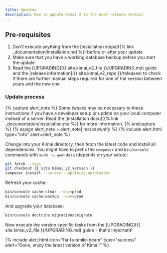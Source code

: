 ```yaml
---
title: Updates
description: How to update Kimai 2 to the next release version
---
```


## Pre-requisites

1. Don't execute anything from the [installation steps]({% link _documentation/installation.md %}) before or after your update
2. Make sure that you have a working database backup before you start the update
3. Read the [UPGRADING]({{ site.kimai_v2_file }}/UPGRADING.md) guide and the [release information]({{ site.kimai_v2_repo }}/releases) to check if there are further manual steps required for one of the version between yours and the new one 

### Update process 

{% capture alert_note %}
Some tweaks may be necessary to these instructions if you have a developer setup or update on your local computer 
instead of a server. Read the [installation docu]({% link _documentation/installation.md %}) for more information.
{% endcapture %}
{% assign alert_note = alert_note| markdownify %}
{% include alert.html type="info" alert=alert_note %} 

Change into your Kimai directory, then fetch the latest code and install all dependencies.
You might have to prefix the `composer` and `bin/console` commands with `sudo -u www-data` (depends on your setup):

```bash
git fetch --tags
git checkout {{ site.kimai_v2_version }}
composer install --no-dev --optimize-autoloader
```

Refresh your cache:
```bash
bin/console cache:clear --env=prod
bin/console cache:warmup --env=prod
```

And upgrade your database:

```bash
bin/console doctrine:migrations:migrate
```

Now execute the version specific tasks from the [UPGRADING]({{ site.kimai_v2_file }}/UPGRADING.md) guide - that's important! 
 
{% include alert.html icon="far fa-smile-beam" type="success" alert="Done, enjoy the latest version of Kimai!" %}
